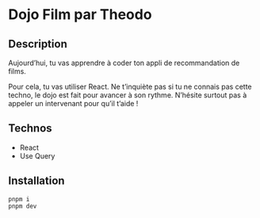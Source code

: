 # Dojo Film par Theodo

## Description

Aujourd’hui, tu vas apprendre à coder ton appli de recommandation de films.

Pour cela, tu vas utiliser React. Ne t’inquiète pas si tu ne connais pas cette techno, le dojo est fait pour avancer à son rythme. N’hésite surtout pas à appeler un intervenant pour qu’il t’aide !



## Technos

- React
- Use Query

## Installation

```
pnpm i
pnpm dev
```
